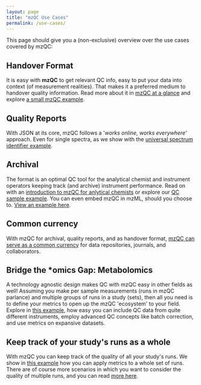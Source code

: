 ```yaml
---
layout: page
title: "mzQC Use Cases"
permalink: /use-cases/
---
```

This page should give you a (non-exclusive) overview over the use cases covered by mzQC:

## Handover Format
It is easy with **mzQC** to get relevant QC info, easy to put your data into context (of measurement realities). That makes it a preferred medium to handover quality information. Read more about it in [mzQC at a glance](at-a-glance/) and explore [a small mzQC example](../examples/individual-runs/).

## Quality Reports
With JSON at its core, mzQC follows a '_works online, works everywhere_' approach. Even for single spectra, as we show with the [universal spectrum identifier example](../examples/USI-example/).

## Archival
The format is an optimal QC tool for the analytical chemist and instrument operators keeping track (and archive) instrument performance. Read on with an [introduction to mzQC for anlytical chemists](analytical-chemists/) or explore our [QC sample example](../examples/qc-sample-run/). You can even embed mzQC in mzML, should you choose to. [View an example here](../examples/mzML-mzQC/).

## Common currency
With mzQC for archival, quality reports, and as handover format, [mzQC can serve as a common currency](mzQC-common-currency/) for data repositories, journals, and collaborators.

## Bridge the *omics Gap: Metabolomics
A technology agnostic design makes QC with mzQC easy in other fields as well! Assuming you make per sample measurements (runs in mzQC parlance) and multiple groups of runs in a study (sets), then all you need is to define your metrics to open up the mzQC 'ecosystem' to your field. Explore in [this example](../examples/metabo-batches/), how easy you can include QC data from quite different instruments, employ advanced QC concepts like batch correction, and use metrics on expansive datasets. 

## Keep track of your study's runs as a whole
With mzQC you can keep track of the quality of all your study's runs. We show in [this example](../examples/set-of-runs/) how you can apply metrics to a whole set of runs. There are of course more scenarios in which you want to consider the quality of multiple runs, and you can read [more here](mzqc-multi/).
